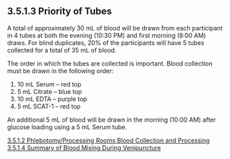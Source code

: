 ## 3.5.1.3 Priority of Tubes

A total of approximately 30 mL of blood will be drawn from each participant in 4 tubes at both the evening (10:30 PM) and first morning (8:00 AM) draws.  For blind duplicates, 20% of the participants will have 5 tubes collected for a total of 35 mL of blood.

The order in which the tubes are collected is important.  Blood collection must be drawn in the following order:

1. 10 mL Serum – red top
2. 5 mL Citrate – blue top
3. 10 mL EDTA – purple top
4. 5 mL SCAT-1 – red top

An additional 5 mL of blood will be drawn in the morning (10:00 AM) after glucose loading using a 5 mL Serum tube.


<div class="center">
<div class="btn-group">
  <a href=":pages_path:/manuals/blood-collection-processing/3-05-01-02-phlebotomy-processing-rooms.md" class="btn btn-default">
    <span class="glyphicon glyphicon-chevron-left"></span>
    3.5.1.2 Phlebotomy/Processing Rooms
  </a>

  <a href=":pages_path:/manuals/blood-collection-processing" class="btn btn-default">
    <span class="glyphicon glyphicon-chevron-up"></span>
    Blood Collection and Processing
  </a>

  <a href=":pages_path:/manuals/blood-collection-processing/3-05-01-04-summary-of-blood-mixing.md" class="btn btn-success">
    3.5.1.4 Summary of Blood Mixing During Venipuncture
    <span class="glyphicon glyphicon-chevron-right"></span>
  </a>
</div>
</div>

